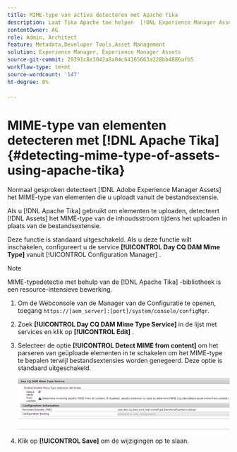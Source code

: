 ```yaml
---
title: MIME-type van activa detecteren met Apache Tika
description: Laat Tika Apache toe helpen  [!DNL Experience Manager Assets]  het MIME type van activa van de inhoudsstroom tijdens uploadt verrichting in plaats van de dossieruitbreiding ontdekken.
contentOwner: AG
role: Admin, Architect
feature: Metadata,Developer Tools,Asset Management
solution: Experience Manager, Experience Manager Assets
source-git-commit: 29391c8e3042a8a04c64165663a228bb4886afb5
workflow-type: tm+mt
source-wordcount: '147'
ht-degree: 0%

---
```


# MIME-type van elementen detecteren met [!DNL Apache Tika] {#detecting-mime-type-of-assets-using-apache-tika}

Normaal gesproken detecteert [!DNL Adobe Experience Manager Assets] het MIME-type van elementen die u uploadt vanuit de bestandsextensie.

Als u [!DNL Apache Tika] gebruikt om elementen te uploaden, detecteert [!DNL Assets] het MIME-type van de inhoudsstroom tijdens het uploaden in plaats van de bestandsextensie.

Deze functie is standaard uitgeschakeld. Als u deze functie wilt inschakelen, configureert u de service **[!UICONTROL Day CQ DAM Mime Type]** vanuit [!UICONTROL Configuration Manager] .

>[!NOTE]
>
>MIME-typedetectie met behulp van de [!DNL Apache Tika] -bibliotheek is een resource-intensieve bewerking.

1. Om de Webconsole van de Manager van de Configuratie te openen, toegang `https://[aem_server]:[port]/system/console/configMgr`.

1. Zoek **[!UICONTROL Day CQ DAM Mime Type Service]** in de lijst met services en klik op **[!UICONTROL Edit]** .

1. Selecteer de optie **[!UICONTROL Detect MIME from content]** om het parseren van geüploade elementen in te schakelen om het MIME-type te bepalen terwijl bestandsextensies worden genegeerd. Deze optie is standaard uitgeschakeld.

   ![ chlimage_1-333 ](assets/chlimage_1-333.png)

1. Klik op **[!UICONTROL Save]** om de wijzigingen op te slaan.
